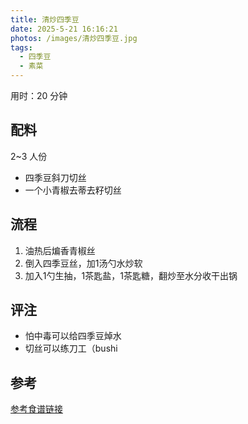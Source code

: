 ```yaml
---
title: 清炒四季豆
date: 2025-5-21 16:16:21
photos: /images/清炒四季豆.jpg
tags:
  - 四季豆
  - 素菜
---
```


用时：20 分钟

## 配料

2~3 人份

- 四季豆斜刀切丝
- 一个小青椒去蒂去籽切丝

<!--more-->

## 流程

1. 油热后煸香青椒丝
2. 倒入四季豆丝，加1汤勺水炒软
3. 加入1勺生抽，1茶匙盐，1茶匙糖，翻炒至水分收干出锅

## 评注

- 怕中毒可以给四季豆焯水
- 切丝可以练刀工（bushi

## 参考

[参考食谱链接](http://xhslink.com/a/mLI76T1ul85cb "打开参考链接")
